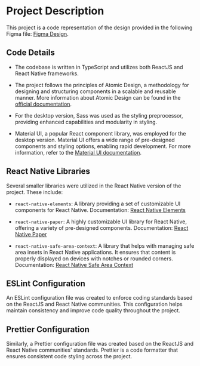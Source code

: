 # Project Description

This project is a code representation of the design provided in the following Figma file: [Figma Design]([link-to-figma-file](https://www.figma.com/file/lLiQIC8pJOOICR5RWDktOz/ITFOLKS-Devlopment?type=design&node-id=0-1)).

## Code Details

- The codebase is written in TypeScript and utilizes both ReactJS and React Native frameworks.

- The project follows the principles of Atomic Design, a methodology for designing and structuring components in a scalable and reusable manner. More information about Atomic Design can be found in the [official documentation](link-to-atomic-design-docs).

- For the desktop version, Sass was used as the styling preprocessor, providing enhanced capabilities and modularity in styling.

- Material UI, a popular React component library, was employed for the desktop version. Material UI offers a wide range of pre-designed components and styling options, enabling rapid development. For more information, refer to the [Material UI documentation](link-to-material-ui-docs).

## React Native Libraries

Several smaller libraries were utilized in the React Native version of the project. These include:

- `react-native-elements`: A library providing a set of customizable UI components for React Native. Documentation: [React Native Elements](link-to-react-native-elements-docs)

- `react-native-paper`: A highly customizable UI library for React Native, offering a variety of pre-designed components. Documentation: [React Native Paper](link-to-react-native-paper-docs)

- `react-native-safe-area-context`: A library that helps with managing safe area insets in React Native applications. It ensures that content is properly displayed on devices with notches or rounded corners. Documentation: [React Native Safe Area Context](link-to-react-native-safe-area-context-docs)

## ESLint Configuration

An ESLint configuration file was created to enforce coding standards based on the ReactJS and React Native communities. This configuration helps maintain consistency and improve code quality throughout the project.

## Prettier Configuration

Similarly, a Prettier configuration file was created based on the ReactJS and React Native communities' standards. Prettier is a code formatter that ensures consistent code styling across the project.

